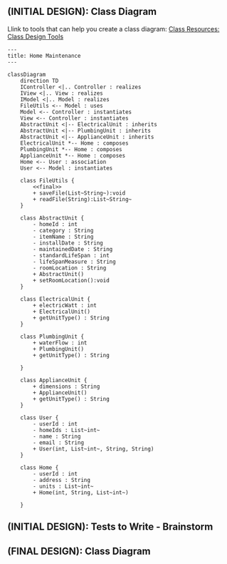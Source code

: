 ## (INITIAL DESIGN): Class Diagram

Llink to tools that can help you create a class diagram: [Class Resources: Class Design Tools](https://github.com/CS5004-khoury-lionelle/Resources?tab=readme-ov-file#uml-design-tools)

```mermaid
---
title: Home Maintenance
---

classDiagram
    direction TD
    IController <|.. Controller : realizes
    IView <|.. View : realizes
    IModel <|.. Model : realizes
    FileUtils <-- Model : uses
    Model <-- Controller : instantiates
    View <-- Controller : instantiates
    AbstractUnit <|-- ElectricalUnit : inherits
    AbstractUnit <|-- PlumbingUnit : inherits
    AbstractUnit <|-- ApplianceUnit : inherits
    ElectricalUnit *-- Home : composes
    PlumbingUnit *-- Home : composes
    ApplianceUnit *-- Home : composes
    Home <-- User : association
    User <-- Model : instantiates

    class FileUtils {
        <<final>>
        + saveFile(List~String~):void
        + readFile(String):List~String~
    }

    class AbstractUnit {
        - homeId : int
        - category : String
        - itemName : String
        - installDate : String
        - maintainedDate : String
        - standardLifeSpan : int
        - lifeSpanMeasure : String
        - roomLocation : String
        + AbstractUnit()
        + setRoomLocation():void
    }

    class ElectricalUnit {
        + electricWatt : int
        + ElectricalUnit()
        + getUnitType() : String
    }

    class PlumbingUnit {
        + waterFlow : int
        + PlumbingUnit()
        + getUnitType() : String

    }

    class ApplianceUnit {
        + dimensions : String
        + ApplianceUnit()
        + getUnitType() : String
    }

    class User {
        - userId : int
        - homeIds : List~int~
        - name : String
        - email : String
        + User(int, List~int~, String, String)
    }

    class Home {
        - userId : int
        - address : String
        - units : List~int~
        + Home(int, String, List~int~)

    }
```

## (INITIAL DESIGN): Tests to Write - Brainstorm

## (FINAL DESIGN): Class Diagram
